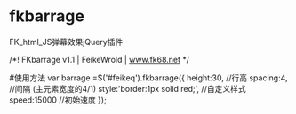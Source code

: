fkbarrage
=========
FK_html_JS弹幕效果jQuery插件

/*! FKbarrage v1.1 | FeikeWrold | www.fk68.net */


#使用方法
var barrage =$('#feikeq').fkbarrage({
	height:30, //行高
	spacing:4, //间隔 (主元素宽度的4/1) 
	style:'border:1px solid red;', //自定义样式
	speed:15000 //初始速度
});
